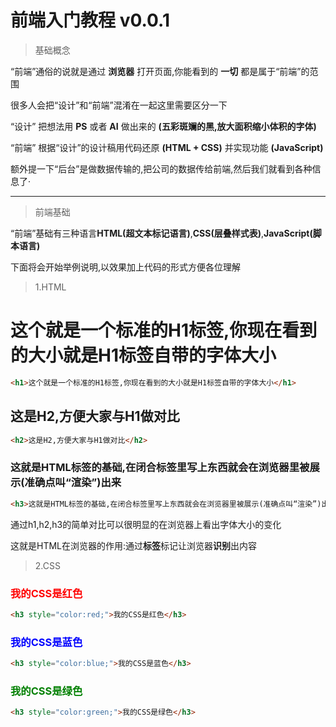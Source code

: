 # 前端入门教程 v0.0.1

> 基础概念

“前端”通俗的说就是通过 **浏览器** 打开页面,你能看到的 **一切** 都是属于“前端”的范围

很多人会把“设计”和“前端”混淆在一起这里需要区分一下

“设计” 把想法用 **PS** 或者 **AI** 做出来的 **(五彩斑斓的黑,放大面积缩小体积的字体)**

“前端” 根据“设计”的设计稿用代码还原 **(HTML + CSS)** 并实现功能 **(JavaScript)** 

额外提一下“后台”是做数据传输的,把公司的数据传给前端,然后我们就看到各种信息了·

***

> 前端基础

“前端”基础有三种语言**HTML(超文本标记语言)**,**CSS(层叠样式表)**,**JavaScript(脚本语言)**

下面将会开始举例说明,以效果加上代码的形式方便各位理解

> 1.HTML

<h1>这个就是一个标准的H1标签,你现在看到的大小就是H1标签自带的字体大小</h1>

``` html
<h1>这个就是一个标准的H1标签,你现在看到的大小就是H1标签自带的字体大小</h1>
```

<h2>这是H2,方便大家与H1做对比</h2>

``` html
<h2>这是H2,方便大家与H1做对比</h2>
```

<h3>这就是HTML标签的基础,在闭合标签里写上东西就会在浏览器里被展示(准确点叫“渲染”)出来</h3>

``` html
<h3>这就是HTML标签的基础,在闭合标签里写上东西就会在浏览器里被展示(准确点叫“渲染”)出来</h3>
```

通过h1,h2,h3的简单对比可以很明显的在浏览器上看出字体大小的变化

这就是HTML在浏览器的作用:通过**标签**标记让浏览器**识别**出内容

> 2.CSS

<h3 style="color:red;">我的CSS是红色</h3>

``` html
<h3 style="color:red;">我的CSS是红色</h3>
```

<h3 style="color:blue;">我的CSS是蓝色</h3>

``` html
<h3 style="color:blue;">我的CSS是蓝色</h3>
```

<h3 style="color:green;">我的CSS是绿色</h3>

``` html
<h3 style="color:green;">我的CSS是绿色</h3>
```


